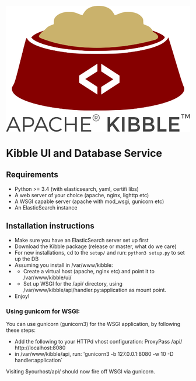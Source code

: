 ![Logo](/ui/images/kibble-logo.png)

# Kibble UI and Database Service

## Requirements

 * Python >= 3.4 (with elasticsearch, yaml, certifi libs)
 * A web server of your choice (apache, nginx, lighttp etc)
 * A WSGI capable server (apache with mod_wsgi, gunicorn etc)
 * An ElasticSearch instance

## Installation instructions

 * Make sure you have an ElasticSearch server set up first
 * Download the Kibble package (release or master, what do we care)
 * For new installations, cd to the `setup/` and run: `python3 setup.py` to set up the DB
 * Assuming you install in /var/www/kibble:
 * * Create a virtual host (apache, nginx etc) and point it to /var/www/kibble/ui/
 * * Set up WSGI for the /api/ directory, using /var/www/kibble/api/handler.py:application as mount point.
 * Enjoy!

### Using gunicorn for WSGI:
 
 You can use gunicorn (gunicorn3) for the WSGI application, by following these steps:
 * Add the following to your HTTPd vhost configuration: ProxyPass /api/ http://localhost:8080
 * in /var/www/kibble/api, run: 'gunicorn3 -b 127.0.0.1:8080 -w 10 -D handler:application`

Visiting $yourhost/api/ should now fire off WSGI via gunicorn.


